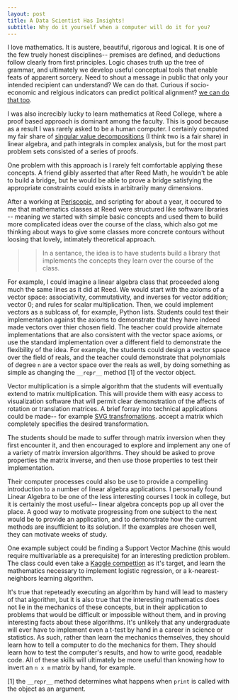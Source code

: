 ```yaml
--- 
layout: post 
title: A Data Scientist Has Insights! 
subtitle: Why do it yourself when a computer will do it for you?
---
```



I love mathematics. It is austere, beautiful, rigorous and logical. It is one
of the few truely honest disciplines-- premises are defined, and deductions
follow clearly from first principles. Logic chases truth up the tree of
grammar, and ultimately we develop useful conceptual tools that enable feats of
apparent sorcery. Need to shout a message in public that only your intended
recipient can understand? We can do that. Curious if socio-economic and
relgious indicators can predict political alignment? [we can do that
too](http://scott.fortmann-roe.com/docs/BiasVariance.html). 

I was also increcibly lucky to learn mathematics at Reed College, where a proof
based approach is dominant among the faculty. This is good because as a result
I was rarely asked to be a human computer. I certainly computed my fair share
of [singular value
decompositions](http://www.miislita.com/information-retrieval-tutorial/singular-value-decomposition-fast-track-tutorial.pdf)
(I think two is a fair share) in linear algebra, and path integrals in complex
analysis, but for the most part problem sets consisted of a series of proofs.

One problem with this approach is I rarely felt comfortable applying these
concepts. A friend glibly asserted that after Reed Math, he wouldn't be able to
build a bridge, but he would be able to prove a bridge satisfying the
appropriate constraints could exists in arbitrarily many dimensions. 

After a working at [Periscopic](www.periscopic.com), and scripting for about a
year, it occured to me that mathematics classes at Reed were structured like
software libraries -- meaning we started with simple basic concepts and used
them to build more complicated ideas over the course of the class, which also
got me thinking about ways to give some classes more concrete contours
without loosing that lovely, intimately theoretical approach.


>> In a sentance, the idea is to have students build a library that implements the
concepts they learn over the course of the class. 


For example, I could imagine a linear algebra class that proceeded along much
the same lines as it did at Reed. We would start with the axioms of
a vector space: associativity, commutativity, and inverses for vector addition;
vector 0; and rules for scalar multiplication. Then, we could implement vectors
as a sublcass of, for example, Python lists. Students could test their
implementation against the axioms to demonstrate that they have indeed made
vectors over thier chosen field. The teacher could provide alternate
implementations that are also consistent with the vector space axioms, or use the
standard implementation over a different field to demonstrate the flexibility
of the idea. For example, the students could design a vector space over the
field of reals, and the teacher could demonstrate that polynomials of degree
`n` are a vector space over the reals as well, by doing something as simple as
changing the `__repr__` method \[1\]  of the vector object.


Vector multiplication is a simple algorithm that the students will eventually
extend to matrix multiplication. This will provide them with easy access to
visualization software that will permit clear demonstration of the affects of
rotation or translation matrices. A brief forray into technical applications
could be made-- for example [SVG
transfromations](http://www.w3.org/TR/SVG/coords.html#TransformAttribute).
accept a matrix which completely specifies the desired transformation. 


The students should be made to suffer through matrix inversion when they first
encounter it, and then encouraged to explore and implement any one of a variety
of matrix inversion algorithms. They should be asked to prove properties the
matrix inverse, and then use those properties to test their implementation.


Their computer processes could also be use to provide a compelling introduction
to a number of linear algebra applications. I personally found Linear Algebra
to be one of the less interesting courses I took in college, but it is
certainly the most useful-- linear algebra concepts pop up all over the place.
A good way to motivate progressing from one subject to the next would be to
provide an application, and to demonstrate how the current methods are
insufficient to its solution. If the examples are chosen well, they can
motivate weeks of study. 


One example subject could be finding a Support Vector Machine (this would
require multivariable as a prerequisite) for an interesting prediction problem.
The class could even take a [Kaggle
compettion](http://www.kaggle.com/competitions) as it's target, and learn the
mathematics necessary to implement logistic regression, or a
k-nearest-neighbors learning algorithm.


It's true that repeteadly executing an algorithm by hand will lead to mastery of that algorithm, but it
is also true that the interesting mathematics does not lie in the mechanics of
these concepts, but in their application to problems that would be difficult or
impossible without them, and in proving interesting facts about these
algorithms. It's unlikely that any undergraduate will ever have to implement
even a t-test by hand in a career in science or statistics. As such, rather
than learn the mechanics themselves, they should learn how to tell a computer
to do the mechanics for them. They should learn how to test the computer's
results, and how to write good, readable code. All of these skills will
ultimately be more useful than knowing how to invert an `n x m` matrix by hand,
for example. 

\[1\] the `__repr__` method determines what happens when `print` is called with
the object as an argument.
